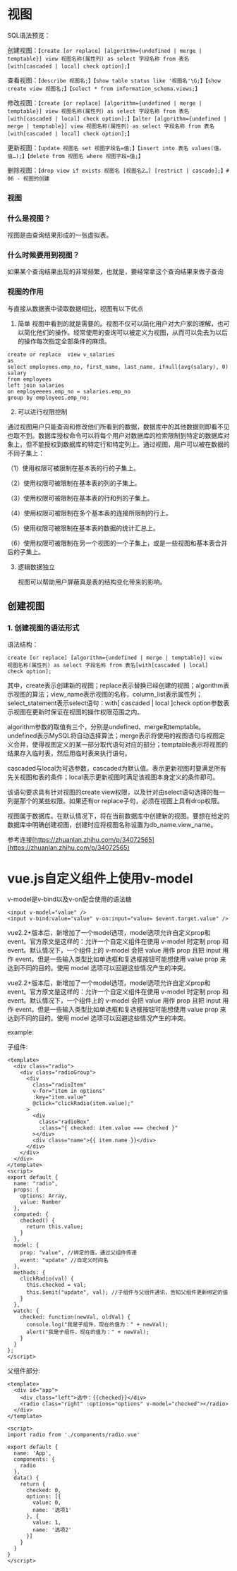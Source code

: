 # 视图

SQL语法预览：

创建视图：`【create [or replace] [algorithm={undefined | merge | temptable}] view 视图名称(属性列) as select 字段名称 from 表名[with[cascaded | local] check option];】`

查看视图：`【describe 视图名;】【show table status like '视图名'\G;】【show create view 视图名;】【select * from information_schema.views;】`

修改视图：`【create [or replace] [algorithm={undefined | merge | temptable}] view 视图名称(属性列) as select 字段名称 from 表名[with[cascaded | local] check option];】【alter [algorithm={undefined | merge | temptable}] view 视图名称(属性列) as select 字段名称 from 表名[with[cascaded | local] check option];】`

更新视图：`【update 视图名 set 视图字段名=值;】【insert into 表名 values(值，值…);】【delete from 视图名 where 视图字段=值;】`

删除视图：`【drop view if exists 视图名 [视图名2…] [restrict | cascade];】# 06 - 视图的创建`


### 视图




### 什么是视图？

视图是由查询结果形成的一张虚拟表。


### 什么时候要用到视图？

如果某个查询结果出现的非常频繁，也就是，要经常拿这个查询结果来做子查询


### 视图的作用

与直接从数据表中读取数据相比，视图有以下优点

1. 简单
    视图中看到的就是需要的。视图不仅可以简化用户对大户家的理解，也可以简化他们的操作。经常使用的查询可以被定义为视图，从而可以免去为以后的操作每次指定全部条件的麻烦。

```
create or replace  view v_salaries
as
select employees.emp_no, first_name, last_name, ifnull(avg(salary), 0)  salary
from employees
left join salaries 
on employeeees.emp_no = salaries.emp_no
group by employees.emp_no;
```

2. 可以进行权限控制

通过视图用户只能查询和修改他们所看到的数据，数据库中的其他数据则即看不见也取不到。数据库授权命令可以将每个用户对数据库的检索限制到特定的数据库对象上，但不能授权到数据库的特定行和特定列上。通过视图，用户可以被在数据的不同子集上：

（1）使用权限可被限制在基本表的行的子集上。

（2）使用权限可被限制在基本表的列的子集上。

（3）使用权限可被限制在基本表的行和列的子集上。

（4）使用权限可被限制在多个基本表的连接所限制的行上。

（5）使用权限可被限制在基本表的数据的统计汇总上。

（6）使用权限可被限制在另一个视图的一个子集上，或是一些视图和基本表合并后的子集上。

3. 逻辑数据独立


    视图可以帮助用户屏蔽真是表的结构变化带来的影响。




##  创建视图


### 1. 创建视图的语法形式

语法结构：

```
create [or replace] [algorithm={undefined | merge | temptable}] view 视图名称(属性列) as select 字段名称 from 表名[with[cascaded | local]
check option];
```

其中，create表示创建新的视图；replace表示替换已经创建的视图；algorithm表示视图的算法；view_name表示视图的名称，column_list表示属性列；select_statement表示select语句：with[ cascaded | local ]check option参数表示视图在更新时保证在视图的操作权限范围之内。

algorithm参数的取值有三个，分别是undefined、merge和temptable。undefined表示MySQL将自动选择算法；merge表示将使用的视图语句与视图定义合并，使得视图定义的某一部分取代语句对应的部分；temptable表示将视图的结果存入临时表，然后用临时表来执行语句。

cascaded与local为可选参数，cascaded为默认值。表示更新视图时要满足所有先关视图和表的条件；local表示更新视图时满足该视图本身定义的条件即可。

该语句要求具有针对视图的create view权限，以及针对由select语句选择的每一列是那个的某些权限。如果还有or replace子句，必须在视图上具有drop权限。

视图属于数据库。在默认情况下，将在当前数据库中创建新的视图。要想在给定的数据库中明确创建视图，创建时应将视图名称设置为db_name.view_name。



参考连接[https://zhuanlan.zhihu.com/p/34072565](https://zhuanlan.zhihu.com/p/34072565)






# vue.js自定义组件上使用v-model

v-model是v-bind以及v-on配合使用的语法糖

```
<input v-model="value" />
<input v-bind:value="value" v-on:input="value= $event.target.value" />
```

vue2.2+版本后，新增加了一个model选项，model选项允许自定义prop和event。官方原文是这样的：允许一个自定义组件在使用 v-model 时定制 prop 和 event。默认情况下，一个组件上的 v-model 会把 value 用作 prop 且把 input 用作 event，但是一些输入类型比如单选框和复选框按钮可能想使用 value prop 来达到不同的目的。使用 model 选项可以回避这些情况产生的冲突。


vue2.2+版本后，新增加了一个model选项，model选项允许自定义prop和event。官方原文是这样的：允许一个自定义组件在使用 v-model 时定制 prop 和 event。默认情况下，一个组件上的 v-model 会把 value 用作 prop 且把 input 用作 event，但是一些输入类型比如单选框和复选框按钮可能想使用 value prop 来达到不同的目的。使用 model 选项可以回避这些情况产生的冲突。


example:

子组件:

```
<template>
  <div class="radio">
    <div class="radioGroup">
      <div
        class="radioItem"
        v-for="item in options"
        :key="item.value"
        @click="clickRadio(item.value);"
      >
        <div
          class="radioBox"
          :class="{ checked: item.value === checked }"
        ></div>
        <div class="name">{{ item.name }}</div>
      </div>
    </div>
  </div>
</template>
<script>
export default {
  name: "radio",
  props: {
    options: Array,
    value: Number
  },
  computed: {
    checked() {
      return this.value;
    }
  },
  model: {
    prop: "value", //绑定的值，通过父组件传递
    event: "update" //自定义时间名
  },
  methods: {
    clickRadio(val) {
      this.checked = val;
      this.$emit("update", val); //子组件与父组件通讯，告知父组件更新绑定的值
    }
  },
  watch: {
    checked: function(newVal, oldVal) {
      console.log("我是子组件，现在的值为：" + newVal);
      alert("我是子组件，现在的值为：" + newVal);
    }
  }
};
</script>

```


父组件部分:

```
<template>
  <div id="app">
    <div class="left">选中：{{checked}}</div>
    <radio class="right" :options="options" v-model="checked"></radio>
  </div>
</template>

<script>
import radio from './components/radio.vue'

export default {
  name: 'App',
  components: {
    radio
  },
  data() {
    return {
      checked: 0,
      options: [{
        value: 0,
        name: '选项1'
      }, {
        value: 1,
        name: '选项2'
      }]
    }
  }
}
</script>

```